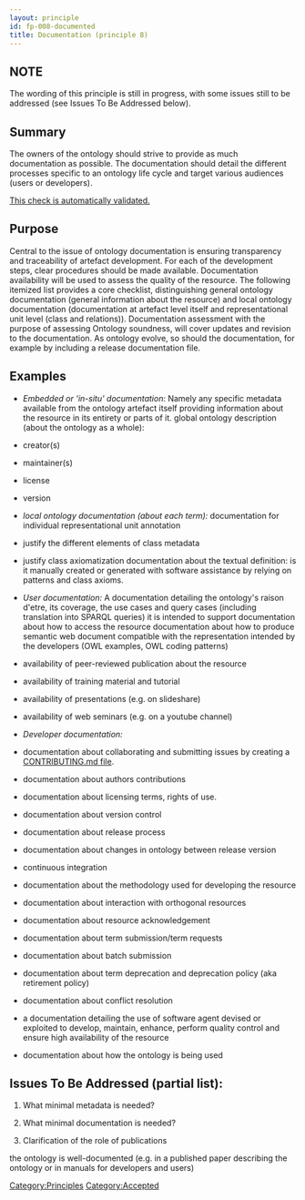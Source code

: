 ```yaml
---
layout: principle
id: fp-008-documented
title: Documentation (principle 8)
---
```


## NOTE

The wording of this principle is still in progress, with some issues still to be addressed (see Issues To Be Addressed below).

## Summary

The owners of the ontology should strive to provide as much documentation as possible. The documentation should detail the different processes specific to an ontology life cycle and target various audiences (users or developers).

[This check is automatically validated.](checks/fp_008)

## Purpose

Central to the issue of ontology documentation is ensuring transparency and traceability of artefact development. For each of the development steps, clear procedures should be made available. Documentation availability will be used to assess the quality of the resource. The following itemized list provides a core checklist, distinguishing general ontology documentation (general information about the resource) and local ontology documentation (documentation at artefact level itself and representational unit level (class and relations)). Documentation assessment with the purpose of assessing Ontology soundness, will cover updates and revision to the documentation. As ontology evolve, so should the documentation, for example by including a release documentation file.

## Examples

- _Embedded or 'in-situ' documentation_:
  Namely any specific metadata available from the ontology artefact itself providing information about the resource in its entirety or parts of it.
  global ontology description (about the ontology as a whole):
- creator(s)
- maintainer(s)
- license
- version

- _local ontology documentation (about each term):_
  documentation for individual representational unit annotation
- justify the different elements of class metadata
- justify class axiomatization
  documentation about the textual definition: is it manually created or generated with software assistance by relying on patterns and class axioms.

- _User documentation:_
  A documentation detailing the ontology's raison d'etre, its coverage, the use cases and query cases (including translation into SPARQL queries) it is intended to support
  documentation about how to access the resource
  documentation about how to produce semantic web document compatible with the representation intended by the developers (OWL examples, OWL coding patterns)
- availability of peer-reviewed publication about the resource
- availability of training material and tutorial
- availability of presentations (e.g. on slideshare)
- availability of web seminars (e.g. on a youtube channel)

- _Developer documentation:_

- documentation about collaborating and submitting issues by creating a [CONTRIBUTING.md file](http://mozillascience.github.io/working-open-workshop/contributing/).
- documentation about authors contributions
- documentation about licensing terms, rights of use.
- documentation about version control
- documentation about release process
- documentation about changes in ontology between release version
- continuous integration
- documentation about the methodology used for developing the resource
- documentation about interaction with orthogonal resources
- documentation about resource acknowledgement
- documentation about term submission/term requests
- documentation about batch submission
- documentation about term deprecation and deprecation policy (aka retirement policy)
- documentation about conflict resolution
- a documentation detailing the use of software agent devised or exploited to develop, maintain, enhance, perform quality control and ensure high availability of the resource
- documentation about how the ontology is being used

## Issues To Be Addressed (partial list):

1. What minimal metadata is needed?

2. What minimal documentation is needed?

3. Clarification of the role of publications

the ontology is well-documented (e.g. in a published paper describing the ontology or in manuals for developers and users)

<Category:Principles> <Category:Accepted>
